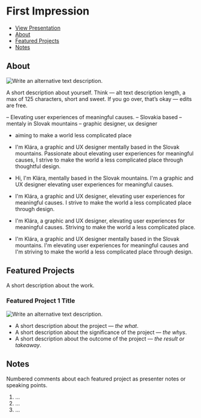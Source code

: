 # First Impression

<!-- This is a comment, only visible to the author: Add a link to your presentation. -->
<!-- Presentations do not need to be a PDF, you may link elsewhere, such as Figma, YouTube, etc. -->
<!-- Consider adding navigation to each section (About, Featured Projects, Notes, etc.) -->

- [View Presentation](img/surname-draft-first-impression-2023.pdf)
- [About](#about)
- [Featured Projects](#featured-projects)
- [Notes](#notes)

## About

<!-- Consider including a headshot. We’re not designing, so keep the image width/height around 320px x 320px (square). Replace "surname" with your surname in the file name. -->

![Write an alternative text description.](img/surname-headshot.jpg)

A short description about yourself. Think — alt text description length, a max of 125 characters, short and sweet. If you go over, that’s okay — edits are free.

– Elevating user experiences of meaningful causes.
– Slovakia based
– mentaly in Slovak mountains
– graphic designer, ux designer
- aiming to make a world less complicated place

- I'm Klára, a graphic and UX designer mentally based in the Slovak mountains. Passionate about elevating user experiences for meaningful causes, I strive to make the world a less complicated place through thoughtful design.
- Hi, I'm Klára, mentally based in the Slovak mountains. I'm a graphic and UX designer elevating user experiences for meaningful causes.
- I'm Klára, a graphic and UX designer, elevating user experiences for meaningful causes. I strive to make the world a less complicated place through design.
- I'm Klára, a graphic and UX designer, elevating user experiences for meaningful causes. Striving to make the world a less complicated place.
- I'm Klára, a graphic and UX designer mentally based in the Slovak mountains. I'm elevating user experiences for meaningful causes and I'm striving to make the world a less complicated place through design.

## Featured Projects

A short description about the work.

### Featured Project 1 Title

<!-- Use a static poster image or animated GIF, but no video files. Again, keep the image width/height manageable, around 1280x x 720px (16:9 aspect ratio), or a max-width of 1280px. -->

![Write an alternative text description.](img/featured-project-01.png)

- A short description about the project — *the what*.
- A short description about the significance of the project — *the whys*.
- A short description about the outcome of the project — *the result or takeaway*.

<!-- Use the same stucture above for the rest of your featured projects. -->

## Notes

Numbered comments about each featured project as presenter notes or speaking points.

1. …
2. …
3. …
<!-- And so on. -->
